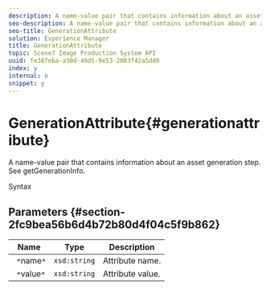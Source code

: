 ```yaml
---
description: A name-value pair that contains information about an asset generation step. See getGenerationInfo.
seo-description: A name-value pair that contains information about an asset generation step. See getGenerationInfo.
seo-title: GenerationAttribute
solution: Experience Manager
title: GenerationAttribute
topic: Scene7 Image Production System API
uuid: fe387eba-a30d-49d5-9e53-2083f42a5dd0
index: y
internal: n
snippet: y
---
```


# GenerationAttribute{#generationattribute}

A name-value pair that contains information about an asset generation step. See getGenerationInfo.

 Syntax 

## Parameters {#section-2fc9bea56b6d4b72b80d4f04c5f9b862}

|  Name  | Type  | Description  |
|---|---|---|
|  ` *`name`*`  | `xsd:string`  | Attribute name.  |
|  ` *`value`*`  | `xsd:string`  | Attribute value.  |

